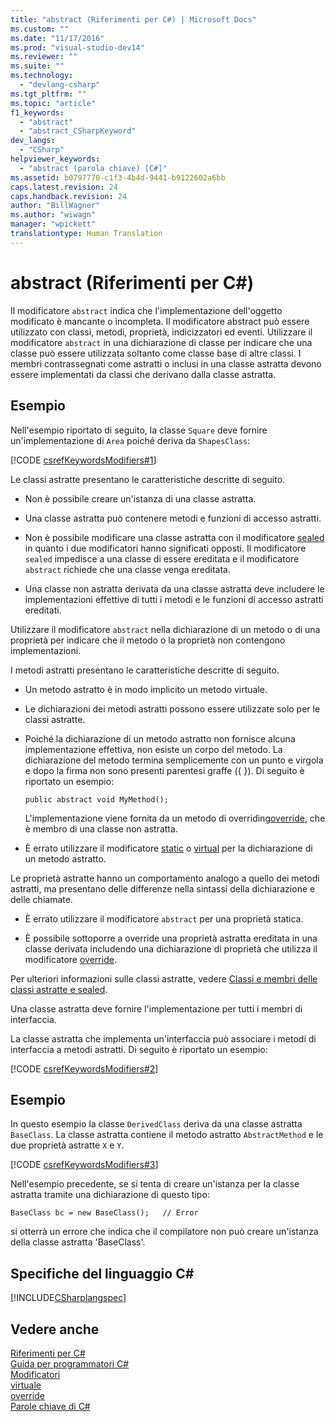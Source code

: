 ```yaml
---
title: "abstract (Riferimenti per C#) | Microsoft Docs"
ms.custom: ""
ms.date: "11/17/2016"
ms.prod: "visual-studio-dev14"
ms.reviewer: ""
ms.suite: ""
ms.technology: 
  - "devlang-csharp"
ms.tgt_pltfrm: ""
ms.topic: "article"
f1_keywords: 
  - "abstract"
  - "abstract_CSharpKeyword"
dev_langs: 
  - "CSharp"
helpviewer_keywords: 
  - "abstract (parola chiave) [C#]"
ms.assetid: b0797770-c1f3-4b4d-9441-b9122602a6bb
caps.latest.revision: 24
caps.handback.revision: 24
author: "BillWagner"
ms.author: "wiwagn"
manager: "wpickett"
translationtype: Human Translation
---
```

# abstract (Riferimenti per C#)
Il modificatore `abstract` indica che l'implementazione dell'oggetto modificato è mancante o incompleta.  Il modificatore abstract può essere utilizzato con classi, metodi, proprietà, indicizzatori ed eventi.  Utilizzare il modificatore `abstract` in una dichiarazione di classe per indicare che una classe può essere utilizzata soltanto come classe base di altre classi.  I membri contrassegnati come astratti o inclusi in una classe astratta devono essere implementati da classi che derivano dalla classe astratta.  
  
## Esempio  
 Nell'esempio riportato di seguito, la classe `Square` deve fornire un'implementazione di `Area` poiché deriva da `ShapesClass`:  
  
 [!CODE [csrefKeywordsModifiers#1](../CodeSnippet/VS_Snippets_VBCSharp/csrefKeywordsModifiers#1)]  
  
 Le classi astratte presentano le caratteristiche descritte di seguito.  
  
-   Non è possibile creare un'istanza di una classe astratta.  
  
-   Una classe astratta può contenere metodi e funzioni di accesso astratti.  
  
-   Non è possibile modificare una classe astratta con il modificatore [sealed](../../../csharp/language-reference/keywords/sealed.md) in quanto i due modificatori hanno significati opposti.  Il modificatore `sealed` impedisce a una classe di essere ereditata e il modificatore `abstract` richiede che una classe venga ereditata.  
  
-   Una classe non astratta derivata da una classe astratta deve includere le implementazioni effettive di tutti i metodi e le funzioni di accesso astratti ereditati.  
  
 Utilizzare il modificatore `abstract` nella dichiarazione di un metodo o di una proprietà per indicare che il metodo o la proprietà non contengono implementazioni.  
  
 I metodi astratti presentano le caratteristiche descritte di seguito.  
  
-   Un metodo astratto è in modo implicito un metodo virtuale.  
  
-   Le dichiarazioni dei metodi astratti possono essere utilizzate solo per le classi astratte.  
  
-   Poiché la dichiarazione di un metodo astratto non fornisce alcuna implementazione effettiva, non esiste un corpo del metodo. La dichiarazione del metodo termina semplicemente con un punto e virgola e dopo la firma non sono presenti parentesi graffe \({ }\).  Di seguito è riportato un esempio:  
  
    ```  
    public abstract void MyMethod();  
    ```  
  
     L'implementazione viene fornita da un metodo di overriding[override](../../../csharp/language-reference/keywords/override.md), che è membro di una classe non astratta.  
  
-   È errato utilizzare il modificatore [static](../../../csharp/language-reference/keywords/static.md) o [virtual](../../../csharp/language-reference/keywords/virtual.md) per la dichiarazione di un metodo astratto.  
  
 Le proprietà astratte hanno un comportamento analogo a quello dei metodi astratti, ma presentano delle differenze nella sintassi della dichiarazione e delle chiamate.  
  
-   È errato utilizzare il modificatore `abstract` per una proprietà statica.  
  
-   È possibile sottoporre a override una proprietà astratta ereditata in una classe derivata includendo una dichiarazione di proprietà che utilizza il modificatore [override](../../../csharp/language-reference/keywords/override.md).  
  
 Per ulteriori informazioni sulle classi astratte, vedere [Classi e membri delle classi astratte e sealed](../../../csharp/programming-guide/classes-and-structs/abstract-and-sealed-classes-and-class-members.md).  
  
 Una classe astratta deve fornire l'implementazione per tutti i membri di interfaccia.  
  
 La classe astratta che implementa un'interfaccia può associare i metodi di interfaccia a metodi astratti.  Di seguito è riportato un esempio:  
  
 [!CODE [csrefKeywordsModifiers#2](../CodeSnippet/VS_Snippets_VBCSharp/csrefKeywordsModifiers#2)]  
  
## Esempio  
 In questo esempio la classe `DerivedClass` deriva da una classe astratta `BaseClass`.  La classe astratta contiene il metodo astratto `AbstractMethod` e le due proprietà astratte `X` e `Y`.  
  
 [!CODE [csrefKeywordsModifiers#3](../CodeSnippet/VS_Snippets_VBCSharp/csrefKeywordsModifiers#3)]  
  
 Nell'esempio precedente, se si tenta di creare un'istanza per la classe astratta tramite una dichiarazione di questo tipo:  
  
```  
BaseClass bc = new BaseClass();   // Error  
```  
  
 si otterrà un errore che indica che il compilatore non può creare un'istanza della classe astratta 'BaseClass'.  
  
## Specifiche del linguaggio C\#  
 [!INCLUDE[CSharplangspec](../../../csharp/language-reference/keywords/includes/csharplangspec_md.md)]  
  
## Vedere anche  
 [Riferimenti per C\#](../../../csharp/language-reference/index.md)   
 [Guida per programmatori C\#](../../../csharp/programming-guide/index.md)   
 [Modificatori](../../../csharp/language-reference/keywords/modifiers.md)   
 [virtuale](../../../csharp/language-reference/keywords/virtual.md)   
 [override](../../../csharp/language-reference/keywords/override.md)   
 [Parole chiave di C\#](../../../csharp/language-reference/keywords/index.md)